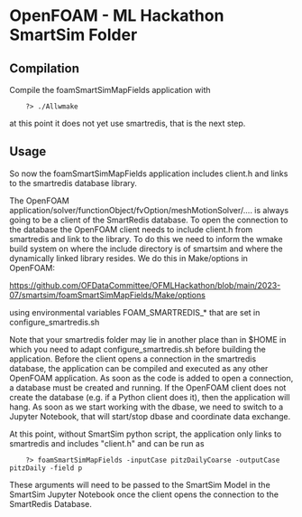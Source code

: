 # OpenFOAM - ML Hackathon SmartSim Folder

## Compilation

Compile the foamSmartSimMapFields application with 

```
    ?> ./Allwmake
```

at this point it does not yet use smartredis, that is the next step. 

## Usage 

So now the foamSmartSimMapFields application includes client.h and links to the smartredis database library. 

The OpenFOAM application/solver/functionObject/fvOption/meshMotionSolver/.... is always going to be a client of the SmartRedis database. To open the connection to the database the OpenFOAM client needs to include client.h from smartredis and link to the library. To do this we need to inform the wmake build system on where the include directory is of smartsim and where the dynamically linked library resides. We do this in Make/options in OpenFOAM:

https://github.com/OFDataCommittee/OFMLHackathon/blob/main/2023-07/smartsim/foamSmartSimMapFields/Make/options

using environmental variables FOAM_SMARTREDIS_* that are set in configure_smartredis.sh 

Note that your smartredis folder may lie in another place than in $HOME in which you need to adapt configure_smartredis.sh before building the application. Before the client opens a connection in the smartredis database, the application can be compiled and executed as any other OpenFOAM application. As soon as the code is added to open a connection, a database must be created and running. If the OpenFOAM client does not create the database (e.g. if a Python client does it), then the application will hang. As soon as we start working with the dbase, we need to switch to a Jupyter Notebook, that will start/stop dbase and coordinate data exchange.

At this point, without SmartSim python script, the application only links to smartredis and includes "client.h" and can be run as

```
    ?> foamSmartSimMapFields -inputCase pitzDailyCoarse -outputCase pitzDaily -field p
```

These arguments will need to be passed to the SmartSim Model in the SmartSim Jupyter Notebook once the client opens the connection to the SmartRedis Database. 
